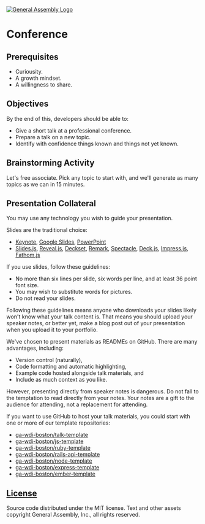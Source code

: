 [![General Assembly Logo](https://camo.githubusercontent.com/1a91b05b8f4d44b5bbfb83abac2b0996d8e26c92/687474703a2f2f692e696d6775722e636f6d2f6b6538555354712e706e67)](https://generalassemb.ly/education/web-development-immersive)

# Conference

## Prerequisites

-   Curiousity.
-   A growth mindset.
-   A willingness to share.

## Objectives

By the end of this, developers should be able to:

-   Give a short talk at a professional conference.
-   Prepare a talk on a new topic.
-   Identify with confidence things known and things not yet known.

## Brainstorming Activity

Let's free associate. Pick any topic to start with, and we'll generate as many
topics as we can in 15 minutes.

## Presentation Collateral

You may use any technology you wish to guide your presentation.

Slides are the traditional choice:

-   [Keynote](http://www.apple.com/mac/keynote/),
    [Google Slides](https://www.google.com/slides/about/),
    [PowerPoint](https://products.office.com/en-us/powerpoint)
-   [Slides.js](http://www.slidesjs.com),
    [Reveal.js](http://lab.hakim.se/reveal-js/#/),
    [Deckset](http://www.decksetapp.com),
    [Remark](http://remarkjs.com/#1),
    [Spectacle](http://formidable.com/open-source/spectacle/),
    [Deck.js](http://imakewebthings.com/deck.js/),
    [Impress.js](http://impress.github.io/impress.js/#/bored),
    [Fathom.js](http://markdalgleish.com/projects/fathom/)

If you use slides, follow these guidelines:

-   No more than six lines per slide, six words per line, and at least 36 point
    font size.
-   You may wish to substitute words for pictures.
-   Do not read your slides.

Following these guidelines means anyone who downloads your slides likely won't
know what your talk content is. That means you should upload your speaker notes,
or better yet, make a blog post out of your presentation when you upload it to
your portfolio.

We've chosen to present materials as READMEs on GitHub. There are many
advantages, including:

-   Version control (naturally),
-   Code formatting and automatic highlighting,
-   Example code hosted alongside talk materials, and
-   Include as much context as you like.

However, presenting directly from speaker notes is dangerous. Do not fall to the
temptation to read directly from your notes. Your notes are a gift to the
audience for attending, not a replacement for attending.

If you want to use GitHub to host your talk materials, you could start with one
or more of our template repositories:

-   [ga-wdi-boston/talk-template](https://github.com/ga-wdi-boston/talk-template)
-   [ga-wdi-boston/js-template](https://github.com/ga-wdi-boston/js-template)
-   [ga-wdi-boston/ruby-template](https://github.com/ga-wdi-boston/ruby-template)
-   [ga-wdi-boston/rails-api-template](https://github.com/ga-wdi-boston/rails-api-template)
-   [ga-wdi-boston/node-template](https://github.com/ga-wdi-boston/node-template)
-   [ga-wdi-boston/express-template](https://github.com/ga-wdi-boston/express-template)
-   [ga-wdi-boston/ember-template](https://github.com/ga-wdi-boston/ember-template)

## [License](LICENSE)

Source code distributed under the MIT license. Text and other assets copyright
General Assembly, Inc., all rights reserved.
